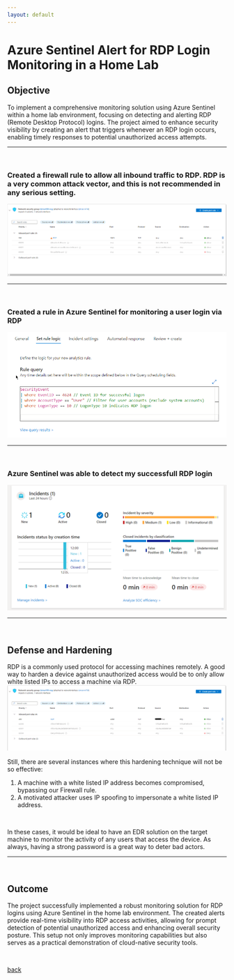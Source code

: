 ```yaml
---
layout: default
---
```


# Azure Sentinel Alert for RDP Login Monitoring in a Home Lab

## Objective

To implement a comprehensive monitoring solution using Azure Sentinel within a home lab environment, focusing on detecting and alerting RDP (Remote Desktop Protocol) logins. The project aimed to enhance security visibility by creating an alert that triggers whenever an RDP login occurs, enabling timely responses to potential unauthorized access attempts.

---
<p> <br> </p>

### Created a firewall rule to allow all inbound traffic to RDP. RDP is a very common attack vector, and this is not recommended in any serious setting.
![](FirewallRDP.png)

---
<p> <br> </p>

### Created a rule in Azure Sentinel for monitoring a user login via RDP
![test](CreatedRule.png)

---
<p> <br> </p>

### Azure Sentinel was able to detect my successfull RDP login
![](incident.png)

---
<p> <br> </p>

## Defense and Hardening

RDP is a commonly used protocol for accessing machines remotely. A good way to harden a device against unauthorized access would be to only allow white listed IPs to access a machine via RDP. 
![](HardenedRDP.png)


Still, there are several instances where this hardening technique will not be so effective:
1. A machine with a white listed IP address becomes compromised, bypassing our Firewall rule.
2. A motivated attacker uses IP spoofing to impersonate a white listed IP address.
<p> <br> </p>
In these cases, it would be ideal to have an EDR solution on the target machine to monitor the activity of any users that access the device. As always, having a strong password is a great way to deter bad actors.

---
<p> <br> </p>

## Outcome

The project successfully implemented a robust monitoring solution for RDP logins using Azure Sentinel in the home lab environment. The created alerts provide real-time visibility into RDP access activities, allowing for prompt detection of potential unauthorized access and enhancing overall security posture. This setup not only improves monitoring capabilities but also serves as a practical demonstration of cloud-native security tools.
<p> <br> </p>


[back](./)
<p> <br> </p>
<p> <br> </p>
